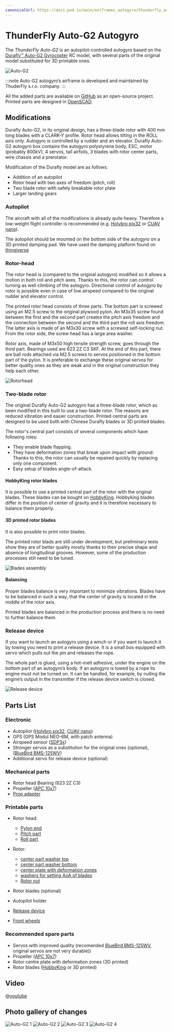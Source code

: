 ```yaml
---
canonicalUrl: https://docs.px4.io/main/en/frames_autogyro/thunderfly_auto_g2
---
```


# ThunderFly Auto-G2 Autogyro

The *ThunderFly Auto-G2* is an autopilot-controlled autogyro based on the [
Durafly™ Auto-G2 Gyrocopter](https://hobbyking.com/en_us/duraflytm-auto-g2-gyrocopter-w-auto-start-system-821mm-pnf.html) RC model, with several parts of the original model substituted for 3D printable ones.

![Auto-G2](../../assets/airframes/autogyro/auto-g2/autog2_title.jpg)

:::note
Auto-G2 autogyro’s airframe is developed and maintained by ThuderFly s.r.o. company.
:::

All the added parts are available on [GitHub](https://github.com/ThunderFly-aerospace/TF-G2/) as an open-source project.
Printed parts are designed in [OpenSCAD](https://www.openscad.org/).


## Modifications

Durafly Auto-G2, in its original design, has a three-blade rotor with 400 mm long blades with a CLARK-Y profile.
Rotor head allows tilting in the ROLL axis only.
Autogyro is controlled by a rudder and an elevator.
Durafly Auto-G2 autogyro box contains the autogyro polystyrene body, ESC, motor (probably 800kV), 4 servos, tail airfoils, 3 blades with rotor center parts, wire chassis and a prerotator.

Modification of the Durafly model are as follows:
* Addition of an autopilot
* Rotor head with two axes of freedom (pitch, roll)
* Two blade rotor with safely breakable rotor plate
* Larger landing gears

### Autopilot

The aircraft with all of the modifications is already quite heavy.
Therefore a low-weight flight controller is recommended (e.g. [Holybro pix32](../flight_controller/holybro_pix32.md) or [CUAV nano](../flight_controller/cuav_v5_nano.md)).

The autopilot should be mounted on the bottom side of the autogyro on a 3D printed damping pad.
We have used the damping platform found on [thingiverse](https://www.thingiverse.com/thing:160655)


### Rotor-head

The rotor head is (compared to the original autogyro) modified so it allows a motion in both roll and pitch axes.
Thanks to this, the rotor can control turning as well climbing of the autogyro.
Directional control of autogyro by rotor is possible even in case of low airspeed compared to the original rudder and elevator control.

The printed rotor head consists of three parts.
The bottom part is screwed using an M2.5 screw to the original plywood pylon.
An M3x35 screw found between the first and the second part creates the pitch axis freedom and the connection between the second and the third part the roll axis freedom.
The latter axis is made of an M3x30 screw with a screwed self-locking nut.
From the rotor side, the screw head has a large area washer.

Rotor axis, made of M3x50 high tensile strength screw, goes through the third part.
Bearings used are 623 2Z C3 SKF.
At the end of this part, there are ball rods attached via M2.5 screws to servos positioned in the bottom part of the pylon.
It is preferable to exchange these original servos for better quality ones as they are weak and in the original construction they help each other.

![Rotorhead](../../assets/airframes/autogyro/auto-g2/modif_rh.png)

### Two-blade rotor

The original Durafly Auto-G2 autogyro has a three-blade rotor, which as been modified in this built to use a two-blade rotor.
The reasons are reduced vibration and easier construction.
Printed central parts are designed to be used both with Chinese Durafly blades or 3D printed blades.

The rotor's central part consists of several components which have following roles:
* They enable blade flapping.
* They have deformation zones that break upon impact with ground.
  Thanks to this, the rotor can usually be repaired quickly by replacing only one component.    
* Easy setup of blades angle-of-attack.

#### HobbyKing rotor blades

It is possible to use a printed central part of the rotor with the original blades.
These blades can be bought on [HobbyKing](https://hobbyking.com/en_us/duraflytm-auto-g-gyrocopter-821mm-replacement-main-blade-1pcs-bag.html).
Hobbyking blades differ in the position of center of gravity and it is therefore necessary to balance them properly.

#### 3D printed rotor blades

It is also possible to print rotor blades.

The printed rotor blads are still under development, but preliminary tests show they are of better quality mostly thanks to their precise shape and absence of longitudinal grooves.
However, some of the production processes still need to be tuned.

![Blades assembly](../../assets/airframes/autogyro/auto-g2/modif_blade.png)

#### Balancing

Proper blades balance is very important to minimize vibrations.
Blades have to be balanced in such a way, that the center of gravity is located in the middle of the rotor axis.

Printed blades are balanced in the production process and there is no need to further balance them.

### Release device

If you want to launch an autogyro using a winch or if you want to launch it by towing you need to print a release device.
It is a small box equipped with servo which pulls out the pin and releases the rope.

The whole part is glued, using a hot-melt adhesive, under the engine on the bottom part of an autogyro’s body.
If an autogyro is towed by a rope its engine must not be turned on.
It can be handled, for example, by nulling the engine’s output in the transmitter if the release device switch is closed.

![Release device](../../assets/airframes/autogyro/auto-g2/modif_release.png)

## Parts List

### Electronic

* Autopilot ([Holybro pix32](../flight_controller/holybro_pix32.md), [CUAV nano](../flight_controller/cuav_v5_nano.md))
* GPS (GPS Modul NEO-6M, with patch antenna)
* Airspeed sensor ([SDP3x](https://www.sensirion.com/en/flow-sensors/differential-pressure-sensors/worlds-smallest-differential-pressure-sensor/))
* Stronger servos as a substitution for the original ones (optional), ([BlueBird BMS-125WV](https://www.blue-bird-model.com/products_detail/411.htm))
* Additional servo for release device (optional)

### Mechanical parts

* Rotor head Bearing (623 2Z C3)
* Propeller ([APC 10x7](https://www.apcprop.com/product/10x7e/))
* [Prop adapter](https://mpjet.com/shop/gb/prop-adapters/184-collet-prop-adapter-19-mm-4-mm-shaft-m629-standard.html)


### Printable parts

* Rotor head:
  * [Pylon end](https://github.com/ThunderFly-aerospace/Auto-G2/blob/master/CAD/stl/111_1001.stl)
  * [Pitch part](https://github.com/ThunderFly-aerospace/Auto-G2/blob/master/CAD/stl/111_1002.stl)
  * [Roll part](https://github.com/ThunderFly-aerospace/Auto-G2/blob/master/CAD/stl/111_1003.stl)

* Rotor:
  * [center part washer top](https://github.com/ThunderFly-aerospace/Auto-G2/blob/master/CAD/stl/111_1008.stl)
  * [center part washer bottom](https://github.com/ThunderFly-aerospace/Auto-G2/blob/master/CAD/stl/111_1004.stl)
  * [center plate with deformation zones](https://github.com/ThunderFly-aerospace/Auto-G2/blob/master/CAD/stl/888_1001.stl)
  * [washers for setting AoA of blades](https://github.com/ThunderFly-aerospace/Auto-G2/blob/master/CAD/stl/111_1005.stl)
  * [Rotor nut](https://github.com/ThunderFly-aerospace/Auto-G2/blob/master/CAD/stl/888_1002.stl)

* Rotor blades (optional)
* Autopilot holder
* [Release device](https://github.com/ThunderFly-aerospace/Auto-G2/blob/master/CAD/stl/888_1010.stl)
* [Front wheels](https://github.com/ThunderFly-aerospace/Auto-G2/blob/master/CAD/stl/888_1011.stl)

### Recommended spare parts

* Servos with improved quality (recomended [BlueBird BMS-125WV](https://www.blue-bird-model.com/products_detail/411.htm), original servos are not very durable))
* Propeller ([APC 10x7](https://www.apcprop.com/product/10x7e/))
* Rotor centre plate with deformation zones (3D printed)
* Rotor blades ([HobbyKing](https://hobbyking.com/en_us/duraflytm-auto-g-gyrocopter-821mm-replacement-main-blade-1pcs-bag.html) or 3D printed)

## Video

@[youtube](https://youtu.be/YhXXSWz5wWs)

## Photo gallery of changes

![Auto-G2 1](../../assets/airframes/autogyro/auto-g2/autog2_1.jpg)
![Auto-G2 2](../../assets/airframes/autogyro/auto-g2/autog2_2.jpg)
![Auto-G2 3](../../assets/airframes/autogyro/auto-g2/autog2_3.jpg)
![Auto-G2 4](../../assets/airframes/autogyro/auto-g2/autog2_4.jpg)
